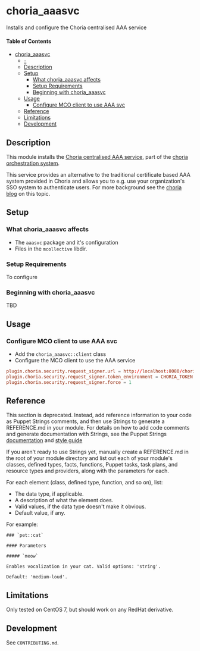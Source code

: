 # choria_aaasvc

Installs and configure the Choria centralised AAA service

#### Table of Contents

<!-- markdown-toc start - Don't edit this section. Run M-x markdown-toc-refresh-toc -->

- [choria_aaasvc](#choriaaaasvc)
    - [-](#-)
    - [Description](#description)
    - [Setup](#setup)
        - [What choria_aaasvc affects](#what-choriaaaasvc-affects)
        - [Setup Requirements](#setup-requirements)
        - [Beginning with choria_aaasvc](#beginning-with-choriaaaasvc)
    - [Usage](#usage)
        - [Configure MCO client to use AAA svc](#configure-mco-client-to-use-aaa-svc)
    - [Reference](#reference)
    - [Limitations](#limitations)
    - [Development](#development)

<!-- markdown-toc end -->

## Description

This module installs the [Choria centralised AAA service](https://github.com/choria-io/aaasvc), part of the [choria
orchestration system](https://choria.io).

This service provides an alternative to the traditional certificate based
AAA system provided in Choria and allows you to e.g. use your organization's
SSO system to authenticate users.
For more background see the [choria blog](https://choria.io/blog/post/2019/01/23/central_aaa/) on this topic.



## Setup

### What choria_aaasvc affects

* The `aaasvc` package and it's configuration
* Files in the `mcollective` libdir.

### Setup Requirements

To configure

### Beginning with choria_aaasvc

TBD

## Usage

### Configure MCO client to use AAA svc

* Add the `choria_aaasvc::client` class
* Configure the MCO client to use the AAA service
```conf
plugin.choria.security.request_signer.url = http://localhost:8080/choria/v1/sign
plugin.choria.security.request_signer.token_environment = CHORIA_TOKEN
plugin.choria.security.request_signer.force = 1
```

## Reference

This section is deprecated. Instead, add reference information to your code as Puppet Strings comments, and then use Strings to generate a REFERENCE.md in your module. For details on how to add code comments and generate documentation with Strings, see the Puppet Strings [documentation](https://puppet.com/docs/puppet/latest/puppet_strings.html) and [style guide](https://puppet.com/docs/puppet/latest/puppet_strings_style.html)

If you aren't ready to use Strings yet, manually create a REFERENCE.md in the root of your module directory and list out each of your module's classes, defined types, facts, functions, Puppet tasks, task plans, and resource types and providers, along with the parameters for each.

For each element (class, defined type, function, and so on), list:

  * The data type, if applicable.
  * A description of what the element does.
  * Valid values, if the data type doesn't make it obvious.
  * Default value, if any.

For example:

```
### `pet::cat`

#### Parameters

##### `meow`

Enables vocalization in your cat. Valid options: 'string'.

Default: 'medium-loud'.
```

## Limitations

Only tested on CentOS 7, but should work on any RedHat derivative.

## Development

See `CONTRIBUTING.md`.

